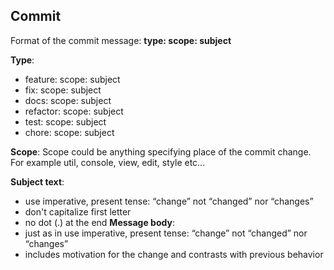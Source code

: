 ## Commit

Format of the commit message: **type: scope: subject**

**Type**:

- feature: scope: subject
- fix: scope: subject
- docs: scope: subject
- refactor: scope: subject
- test: scope: subject
- chore: scope: subject

**Scope**:
Scope could be anything specifying place of the commit change.
For example util, console, view, edit, style etc...

**Subject text**:

- use imperative, present tense: “change” not “changed” nor “changes”
- don't capitalize first letter
- no dot (.) at the end
  **Message body**:
- just as in <subject> use imperative, present tense: “change” not “changed” nor “changes”
- includes motivation for the change and contrasts with previous behavior

